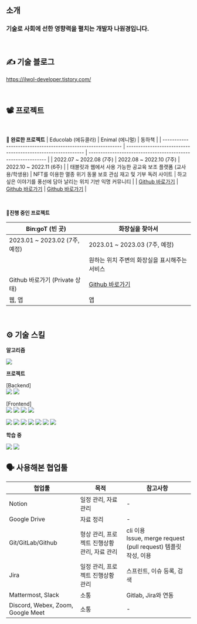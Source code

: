 ## 소개
### 기술로 사회에 선한 영향력을 펼치는 개발자 나원경입니다.

<br>

## ✍️ 기술 블로그
https://ilwol-developer.tistory.com/

<br>

## 📽️ 프로젝트

<br>

**🏁 완료한 프로젝트**
| Educolab (에듀콜라)                                          | Enimal (에니멀)                                              | 동하책                                                       |
| ------------------------------------------------------------ | ------------------------------------------------------------ | ------------------------------------------------------------ |
| 2022.07 ~ 2022.08 (7주)                                      | 2022.08 ~ 2022.10 (7주)                                      | 2022.10 ~ 2022.11 (6주)                                      |
| 태블릿과 웹에서 사용 가능한 공교육 보조 플랫폼 (교사용/학생용) | NFT를 이용한 멸종 위기 동물 보호 관심 재고 및 기부 독려 사이트 | 하고 싶은 이야기를 풍선에 담아 날리는 위치 기반 익명 커뮤니티 |
| [Github 바로가기](https://github.com/hitriee/EduColab)       | [Github 바로가기](https://github.com/hitriee/Enimal)         | [Github 바로가기](https://github.com/hitriee/fairytail)      |

<br>

  **🏃진행 중인 프로젝트**

| Bin:goT (빈 곳)                | 화장실을 찾아서                                         |
| ------------------------------ | ------------------------------------------------------- |
| 2023.01 ~ 2023.02 (7주, 예정)  | 2023.01 ~ 2023.03 (7주, 예정)                            |
|                                | 원하는 위치 주변의 화장실을 표시해주는 서비스           |
| Github 바로가기 (Private 상태) | [Github 바로가기](https://github.com/4ilet/Find_Toilet) |
| 웹, 앱                         | 앱                                                      |
<br>

## ⚙️ 기술 스킬

**알고리즘**

<img src="https://img.shields.io/badge/Python-3776AB?style=for-the-badge&logo=Python&logoColor=white"/>

**프로젝트**

[Backend] <br>
<img src="https://img.shields.io/badge/DJango-092E20?style=for-the-badge&logo=DJango&logoColor=white"/>
<img src="https://img.shields.io/badge/Node.js-339933?style=for-the-badge&logo=Node.js&logoColor=white"/>

[Frontend] <br>
<img src="https://img.shields.io/badge/HTML-{092E20}?style=for-the-badge&logo={DJango}&logoColor=white"/>
<img src="https://img.shields.io/badge/CSS-{339933}?style=for-the-badge&logo={Node js}&logoColor=white"/>
<img src="https://img.shields.io/badge/SCSS-{092E20}?style=for-the-badge&logo={DJango}&logoColor=white"/>
<img src="https://img.shields.io/badge/Javascript-{339933}?style=for-the-badge&logo={Node js}&logoColor=white"/>

<img src="https://img.shields.io/badge/Vue.js-{092E20}?style=for-the-badge&logo={DJango}&logoColor=white"/>
<img src="https://img.shields.io/badge/web3 js-{339933}?style=for-the-badge&logo={Node js}&logoColor=white"/>
<img src="https://img.shields.io/badge/Solidity-{339933}?style=for-the-badge&logo={Node js}&logoColor=white"/>


<img src="https://img.shields.io/badge/Typescript-{092E20}?style=for-the-badge&logo={DJango}&logoColor=white"/>
<img src="https://img.shields.io/badge/React.js-{339933}?style=for-the-badge&logo={Node js}&logoColor=white"/>

<img src="https://img.shields.io/badge/FCM (Firebase Cloud Messaging)-{092E20}?style=for-the-badge&logo={DJango}&logoColor=white"/>
<img src="https://img.shields.io/badge/three js-{339933}?style=for-the-badge&logo={Node js}&logoColor=white"/>

**학습 중**

<img src="https://img.shields.io/badge/Dart-{092E20}?style=for-the-badge&logo={DJango}&logoColor=white"/>
<img src="https://img.shields.io/badge/Flutter-{339933}?style=for-the-badge&logo={Node js}&logoColor=white"/>


<br>

## 🗣️ 사용해본 협업툴

| 협업툴                            | 목적                                         | 참고사항                                                     |
| --------------------------------- | -------------------------------------------- | ------------------------------------------------------------ |
| Notion                            | 일정 관리, 자료 관리                         | -                                                            |
| Google Drive                      | 자료 정리                                    | -                                                            |
| Git/GitLab/Github                 | 형상 관리, 프로젝트 진행상황 관리, 자료 관리 | cli 이용<br />Issue, merge request (pull request) 템플릿 작성, 이용<br /> |
| Jira                              | 일정 관리, 프로젝트 진행상황 관리            | 스프린트, 이슈 등록, 검색                                    |
| Mattermost, Slack                 | 소통                                         | Gitlab, Jira와 연동                                          |
| Discord, Webex, Zoom, Google Meet | 소통                                         | -                                                            |


